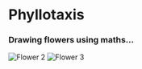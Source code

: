 # Phyllotaxis

### Drawing flowers using maths... 

![Flower 2](https://cloud.githubusercontent.com/assets/14791980/21750680/3911b510-d5b9-11e6-854f-d2614a5b5433.PNG "Flower 2") ![Flower 3](https://cloud.githubusercontent.com/assets/14791980/21750674/2217c8b8-d5b9-11e6-95fc-ceba6dc2e7aa.PNG "Flower 3")
